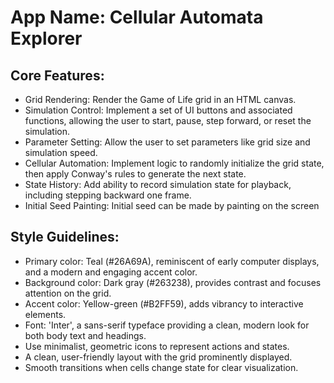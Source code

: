 # **App Name**: Cellular Automata Explorer

## Core Features:

- Grid Rendering: Render the Game of Life grid in an HTML canvas.
- Simulation Control: Implement a set of UI buttons and associated functions, allowing the user to start, pause, step forward, or reset the simulation.
- Parameter Setting: Allow the user to set parameters like grid size and simulation speed.
- Cellular Automation: Implement logic to randomly initialize the grid state, then apply Conway's rules to generate the next state.
- State History: Add ability to record simulation state for playback, including stepping backward one frame.
- Initial Seed Painting: Initial seed can be made by painting on the screen

## Style Guidelines:

- Primary color: Teal (#26A69A), reminiscent of early computer displays, and a modern and engaging accent color.
- Background color: Dark gray (#263238), provides contrast and focuses attention on the grid.
- Accent color: Yellow-green (#B2FF59), adds vibrancy to interactive elements.
- Font: 'Inter', a sans-serif typeface providing a clean, modern look for both body text and headings.
- Use minimalist, geometric icons to represent actions and states.
- A clean, user-friendly layout with the grid prominently displayed.
- Smooth transitions when cells change state for clear visualization.